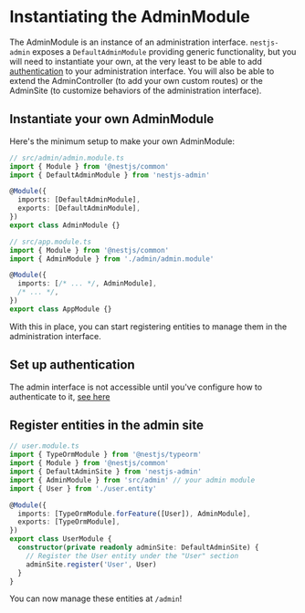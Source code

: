 # Instantiating the AdminModule

The AdminModule is an instance of an administration interface. `nestjs-admin` exposes a `DefaultAdminModule` providing generic functionality, but you will need to instantiate your own, at the very least to be able to add [authentication](./authentication.md) to your administration interface. You will also be able to extend the AdminController (to add your own custom routes) or the AdminSite (to customize behaviors of the administration interface).

## Instantiate your own AdminModule

Here's the minimum setup to make your own AdminModule:

```ts
// src/admin/admin.module.ts
import { Module } from '@nestjs/common'
import { DefaultAdminModule } from 'nestjs-admin'

@Module({
  imports: [DefaultAdminModule],
  exports: [DefaultAdminModule],
})
export class AdminModule {}
```

```ts
// src/app.module.ts
import { Module } from '@nestjs/common'
import { AdminModule } from './admin/admin.module'

@Module({
  imports: [/* ... */, AdminModule],
  /* ... */,
})
export class AppModule {}
```

With this in place, you can start registering entities to manage them in the administration interface.

## Set up authentication

The admin interface is not accessible until you've configure how to authenticate to it, [see here](./authentication)

## Register entities in the admin site

```ts
// user.module.ts
import { TypeOrmModule } from '@nestjs/typeorm'
import { Module } from '@nestjs/common'
import { DefaultAdminSite } from 'nestjs-admin'
import { AdminModule } from 'src/admin' // your admin module
import { User } from './user.entity'

@Module({
  imports: [TypeOrmModule.forFeature([User]), AdminModule],
  exports: [TypeOrmModule],
})
export class UserModule {
  constructor(private readonly adminSite: DefaultAdminSite) {
    // Register the User entity under the "User" section
    adminSite.register('User', User)
  }
}
```

You can now manage these entities at `/admin`!
